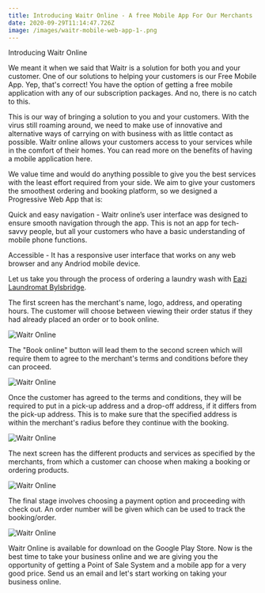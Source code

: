 ```yaml
---
title: Introducing Waitr Online - A free Mobile App For Our Merchants
date: 2020-09-29T11:14:47.726Z
image: /images/waitr-mobile-web-app-1-.png
---
```

Introducing Waitr Online

We meant it when we said that Waitr is a solution for both you and your customer. One of our solutions to helping your customers is our Free Mobile App. Yep, that's correct! You have the option of getting a free mobile application with any of our subscription packages. And no, there is no catch to this.

This is our way of bringing a solution to you and your customers. With the virus still roaming around, we need to make use of innovative and alternative ways of carrying on with business with as little contact as possible. Waitr online allows your customers access to your services while in the comfort of their homes. You can read more on the benefits of having a mobile application here.

We value time and would do anything possible to give you the best services with the least effort required from your side. We aim to give your customers the smoothest ordering and booking platform, so we designed a Progressive Web App that is:

Quick and easy navigation - Waitr online’s user interface was designed to ensure smooth navigation through the app. This is not an app for tech-savvy people, but all your customers who have a basic understanding of mobile phone functions.

Accessible - It has a responsive user interface that works on any web browser and any Andriod mobile device.

Let us take you through the process of ordering a laundry wash with [Eazi Laundromat Bylsbridge](https://eazi-byls-bridge.waitr.co.za/). 

The first screen has the merchant's name, logo, address, and operating hours. The customer will choose between viewing their order status if they had already placed an order or to book online. 

![Waitr Online](/images/eazi-byls-bridge.waitr.co.za_-iphone-6_7_8-.png "Waitr Online Home Screen")

The "Book online" button will lead them to the second screen which will require them to agree to the merchant's terms and conditions before they can proceed. 

![Waitr Online](/images/eazi-byls-bridge.waitr.co.za_terms-iphone-6_7_8-.png "Waitr Online Terms and Conditions ")

Once the customer has agreed to the terms and conditions, they will be required to put in a pick-up address and a drop-off address, if it differs from the pick-up address. This is to make sure that the specified address is within the merchant's radius before they continue with the booking. 

![Waitr Online](/images/eazi-byls-bridge.waitr.co.za_-iphone-6_7_8-2-.png "Pick-up and Drop-off address")

The next screen has the different products and services as specified by the merchants, from which a customer can choose when making a booking or ordering products. 

![Waitr Online](/images/eazi-byls-bridge.waitr.co.za_-iphone-6_7_8-3-.png "Merchant's list of products and services")

The final stage involves choosing a payment option and proceeding with check out. An order number will be given which can be used to track the booking/order. 

![Waitr Online](/images/paynow.netcash.co.za_site_paynow.aspx-iphone-6_7_8-.png "Checkout page")

Waitr Online is available for download on the Google Play Store. Now is the best time to take your business online and we are giving you the opportunity of getting a Point of Sale System and a mobile app for a very good price. Send us an email and let's start working on taking your business online.